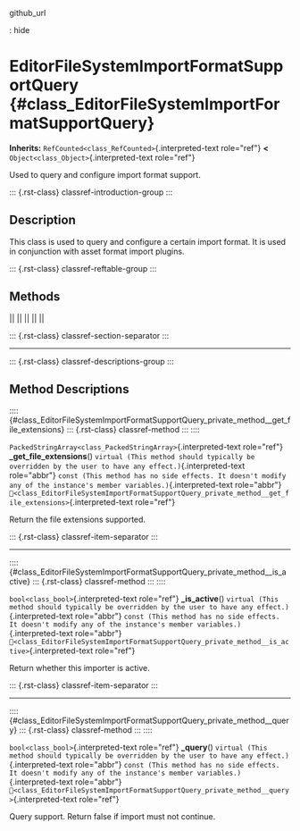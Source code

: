 github_url

:   hide

# EditorFileSystemImportFormatSupportQuery {#class_EditorFileSystemImportFormatSupportQuery}

**Inherits:** `RefCounted<class_RefCounted>`{.interpreted-text
role="ref"} **\<** `Object<class_Object>`{.interpreted-text role="ref"}

Used to query and configure import format support.

::: {.rst-class}
classref-introduction-group
:::

## Description

This class is used to query and configure a certain import format. It is
used in conjunction with asset format import plugins.

::: {.rst-class}
classref-reftable-group
:::

## Methods

||
||
||
||
||

::: {.rst-class}
classref-section-separator
:::

------------------------------------------------------------------------

::: {.rst-class}
classref-descriptions-group
:::

## Method Descriptions

:::: {#class_EditorFileSystemImportFormatSupportQuery_private_method__get_file_extensions}
::: {.rst-class}
classref-method
:::
::::

`PackedStringArray<class_PackedStringArray>`{.interpreted-text
role="ref"} **\_get_file_extensions**()
`virtual (This method should typically be overridden by the user to have any effect.)`{.interpreted-text
role="abbr"}
`const (This method has no side effects. It doesn't modify any of the instance's member variables.)`{.interpreted-text
role="abbr"}
`🔗<class_EditorFileSystemImportFormatSupportQuery_private_method__get_file_extensions>`{.interpreted-text
role="ref"}

Return the file extensions supported.

::: {.rst-class}
classref-item-separator
:::

------------------------------------------------------------------------

:::: {#class_EditorFileSystemImportFormatSupportQuery_private_method__is_active}
::: {.rst-class}
classref-method
:::
::::

`bool<class_bool>`{.interpreted-text role="ref"} **\_is_active**()
`virtual (This method should typically be overridden by the user to have any effect.)`{.interpreted-text
role="abbr"}
`const (This method has no side effects. It doesn't modify any of the instance's member variables.)`{.interpreted-text
role="abbr"}
`🔗<class_EditorFileSystemImportFormatSupportQuery_private_method__is_active>`{.interpreted-text
role="ref"}

Return whether this importer is active.

::: {.rst-class}
classref-item-separator
:::

------------------------------------------------------------------------

:::: {#class_EditorFileSystemImportFormatSupportQuery_private_method__query}
::: {.rst-class}
classref-method
:::
::::

`bool<class_bool>`{.interpreted-text role="ref"} **\_query**()
`virtual (This method should typically be overridden by the user to have any effect.)`{.interpreted-text
role="abbr"}
`const (This method has no side effects. It doesn't modify any of the instance's member variables.)`{.interpreted-text
role="abbr"}
`🔗<class_EditorFileSystemImportFormatSupportQuery_private_method__query>`{.interpreted-text
role="ref"}

Query support. Return false if import must not continue.
